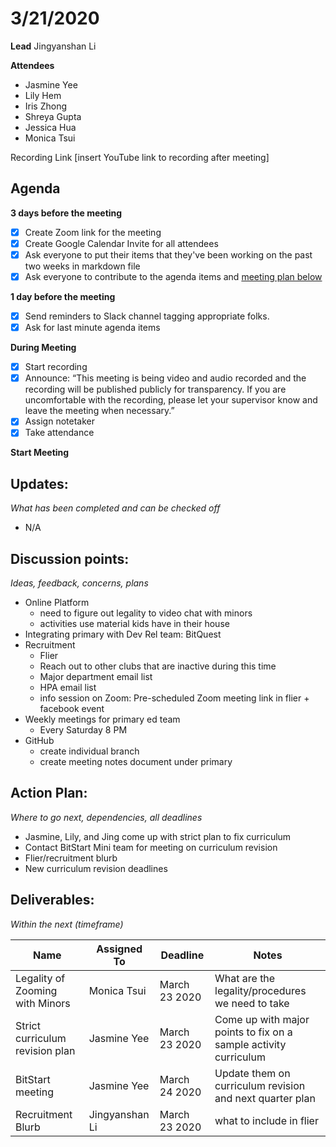 # 3/21/2020
**Lead**
Jingyanshan Li 

**Attendees**
* Jasmine Yee 
* Lily Hem
* Iris Zhong
* Shreya Gupta
* Jessica Hua
* Monica Tsui 

Recording Link
[insert YouTube link to recording after meeting]

## Agenda
**3 days before the meeting**
- [x] Create Zoom link for the meeting
- [x] Create Google Calendar Invite for all attendees
- [x] Ask everyone to put their items that they've been working on the past two weeks in markdown file
- [x] Ask everyone to contribute to the agenda items and [meeting plan below](https://github.com/shreyagupta98/people/blob/master/meeting_template.md#updates)

**1 day before the meeting**
- [x] Send reminders to Slack channel tagging appropriate folks. 
- [x] Ask for last minute agenda items

**During Meeting**
- [x] Start recording
- [x] Announce:
“This meeting is being video and audio recorded and the recording will be published publicly for transparency. If you are uncomfortable with the recording, please let your supervisor know and leave the meeting when necessary.”
- [x] Assign notetaker
- [x] Take attendance

**Start Meeting**

## Updates:
*What has been completed and can be checked off*
* N/A

## Discussion points:
*Ideas, feedback, concerns, plans*
* Online Platform
  - need to figure out legality to video chat with minors
  - activities use material kids have in their house
* Integrating primary with Dev Rel team: BitQuest
* Recruitment
  - Flier
  - Reach out to other clubs that are inactive during this time
  - Major department email list 
  - HPA email list
  - info session on Zoom: Pre-scheduled Zoom meeting link in flier + facebook event 
* Weekly meetings for primary ed team
  - Every Saturday 8 PM
* GitHub
  - create individual branch
  - create meeting notes document under primary

## Action Plan:
*Where to go next, dependencies, all deadlines*
* Jasmine, Lily, and Jing come up with strict plan to fix curriculum 
* Contact BitStart Mini team for meeting on curriculum revision
* Flier/recruitment blurb
* New curriculum revision deadlines

## Deliverables:
*Within the next (timeframe)*

Name  | Assigned To | Deadline | Notes
------|-------------|----------|------
Legality of Zooming with Minors| Monica Tsui | March 23 2020 | What are the legality/procedures we need to take
Strict curriculum revision plan| Jasmine Yee | March 23 2020 | Come up with major points to fix on a sample activity curriculum
BitStart meeting| Jasmine Yee| March 24 2020 | Update them on curriculum revision and next quarter plan
Recruitment Blurb | Jingyanshan Li | March 23 2020 | what to include in flier
